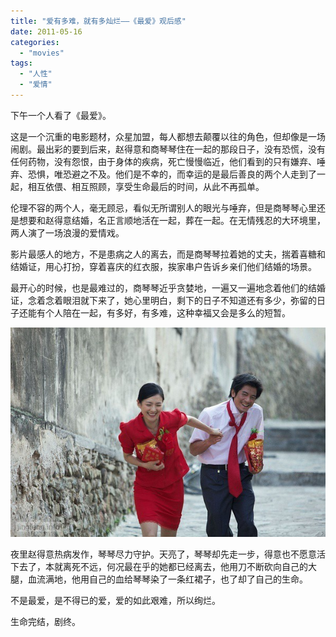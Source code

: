 ```yaml
---
title: "爱有多难，就有多灿烂——《最爱》观后感"
date: 2011-05-16
categories: 
  - "movies"
tags: 
  - "人性"
  - "爱情"
---
```


下午一个人看了《最爱》。

这是一个沉重的电影题材，众星加盟，每人都想去颠覆以往的角色，但却像是一场闹剧。最出彩的要到后来，赵得意和商琴琴住在一起的那段日子，没有恐慌，没有任何药物，没有怨恨，由于身体的疾病，死亡慢慢临近，他们看到的只有嫌弃、唾弃、恐惧，唯恐避之不及。他们是不幸的，而幸运的是最后善良的两个人走到了一起，相互依偎、相互照顾，享受生命最后的时间，从此不再孤单。

伦理不容的两个人，毫无顾忌，看似无所谓别人的眼光与唾弃，但是商琴琴心里还是想要和赵得意结婚，名正言顺地活在一起，葬在一起。在无情残忍的大环境里，两人演了一场浪漫的爱情戏。

影片最感人的地方，不是患病之人的离去，而是商琴琴拉着她的丈夫，揣着喜糖和结婚证，用心打扮，穿着喜庆的红衣服，挨家串户告诉乡亲们他们结婚的场景。

最开心的时候，也是最难过的，商琴琴近乎贪婪地，一遍又一遍地念着他们的结婚证，念着念着眼泪就下来了，她心里明白，剩下的日子不知道还有多少，弥留的日子还能有个人陪在一起，有多好，有多难，这种幸福又会是多么的短暂。

![最爱](images/5725916006_419c90c1d9_z.jpg)

夜里赵得意热病发作，琴琴尽力守护。天亮了，琴琴却先走一步，得意也不愿意活下去了，本就离死不远，何况最在乎的她都已经离去，他用刀不断砍向自己的大腿，血流满地，他用自己的血给琴琴染了一条红裙子，也了却了自己的生命。

不是最爱，是不得已的爱，爱的如此艰难，所以绚烂。

生命完结，剧终。
